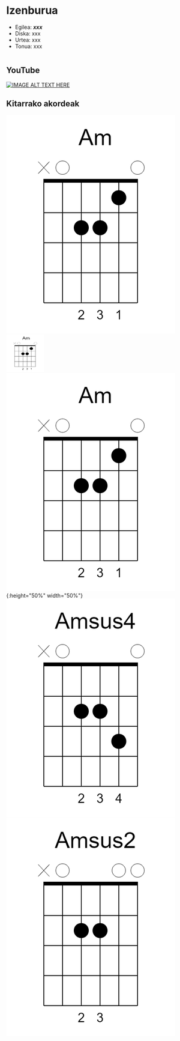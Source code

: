 # Izenburua

   * Egilea: ***xxx***
   * Diska: xxx
   * Urtea: xxx
   * Tonua: xxx


```

```

## YouTube
[![IMAGE ALT TEXT HERE](http://img.youtube.com/vi/0NW7CZxOxhI/0.jpg)](http://www.youtube.com/watch?v=0NW7CZxOxhI)

## Kitarrako akordeak

![Am](../../KitarraAkordeak/Am.png)
<img alt="Am" src="../../KitarraAkordeak/Am.png" width="100" height="100">
![Am](../../KitarraAkordeak/Am.png){:height="50%" width="50%"}
![Amsus4](../../KitarraAkordeak/Amsus4.png)
![Am](../../KitarraAkordeak/Amsus2.png)

